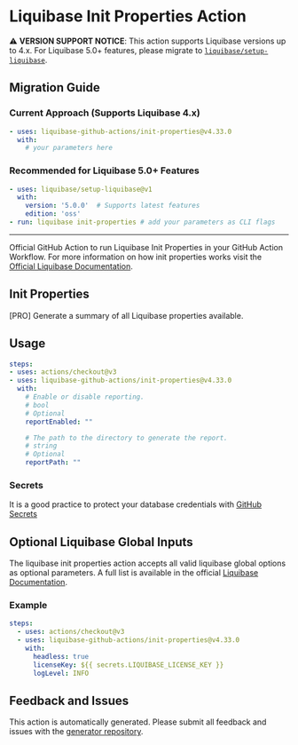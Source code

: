 # Liquibase Init Properties Action

⚠️ **VERSION SUPPORT NOTICE**: This action supports Liquibase versions up to 4.x. For Liquibase 5.0+ features, please migrate to [`liquibase/setup-liquibase`](https://github.com/liquibase/setup-liquibase).

## Migration Guide

### Current Approach (Supports Liquibase 4.x)
```yaml
- uses: liquibase-github-actions/init-properties@v4.33.0
  with:
    # your parameters here
```

### Recommended for Liquibase 5.0+ Features
```yaml
- uses: liquibase/setup-liquibase@v1
  with:
    version: '5.0.0'  # Supports latest features
    edition: 'oss'
- run: liquibase init-properties # add your parameters as CLI flags
```

---

Official GitHub Action to run Liquibase Init Properties in your GitHub Action Workflow. For more information on how init properties works visit the [Official Liquibase Documentation](https://docs.liquibase.com/commands/home.html).
## Init Properties
[PRO] Generate a summary of all Liquibase properties available.
## Usage
```yaml
steps:
- uses: actions/checkout@v3
- uses: liquibase-github-actions/init-properties@v4.33.0
  with:
    # Enable or disable reporting.
    # bool
    # Optional
    reportEnabled: ""

    # The path to the directory to generate the report.
    # string
    # Optional
    reportPath: ""

```

### Secrets
It is a good practice to protect your database credentials with [GitHub Secrets](https://docs.github.com/en/actions/security-guides/encrypted-secrets)

## Optional Liquibase Global Inputs
The liquibase init properties action accepts all valid liquibase global options as optional parameters. A full list is available in the official [Liquibase Documentation](https://docs.liquibase.com/parameters/command-parameters.html).

### Example
```yaml
steps:
  - uses: actions/checkout@v3
  - uses: liquibase-github-actions/init-properties@v4.33.0
    with:
      headless: true
      licenseKey: ${{ secrets.LIQUIBASE_LICENSE_KEY }}
      logLevel: INFO
```

## Feedback and Issues
This action is automatically generated. Please submit all feedback and issues with the [generator repository](https://github.com/liquibase/github-action-generator/issues).

